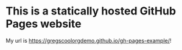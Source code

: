 # This is a statically hosted GitHub Pages website
My url is https://gregscoolorgdemo.github.io/gh-pages-example/!